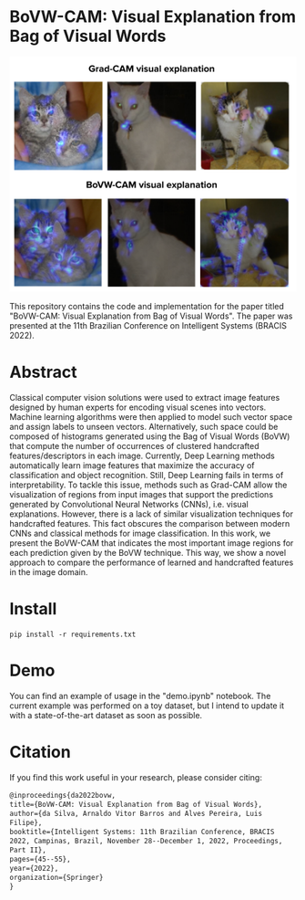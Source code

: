 # BoVW-CAM: Visual Explanation from Bag of Visual Words

![alt text](./assets/view-cat.png)

This repository contains the code and implementation for the paper titled "BoVW-CAM: Visual Explanation from Bag of Visual Words". The paper was presented at the 11th Brazilian Conference on Intelligent Systems (BRACIS 2022).

# Abstract

Classical computer vision solutions were used to extract image features designed by human experts for encoding visual scenes into vectors. Machine learning algorithms were then applied to model such vector space and assign labels to unseen vectors. Alternatively, such space could be composed of histograms generated using the Bag of Visual Words (BoVW) that compute the number of occurrences of clustered handcrafted features/descriptors in each image. Currently, Deep Learning methods automatically learn image features that maximize the accuracy of classification and object recognition. Still, Deep Learning fails in terms of interpretability. To tackle this issue, methods such as Grad-CAM allow the visualization of regions from input images that support the predictions generated by Convolutional Neural Networks (CNNs), i.e. visual explanations. However, there is a lack of similar visualization techniques for handcrafted features. This fact obscures the comparison between modern CNNs and classical methods for image classification. In this work, we present the BoVW-CAM that indicates the most important image regions for each prediction given by the BoVW technique. This way, we show a novel approach to compare the performance of learned and handcrafted features in the image domain.

# Install

```
pip install -r requirements.txt
```


# Demo

You can find an example of usage in the "demo.ipynb" notebook. The current example was performed on a toy dataset, but I intend to update it with a state-of-the-art dataset as soon as possible.

# Citation

If you find this work useful in your research, please consider citing:
```
@inproceedings{da2022bovw,
title={BoVW-CAM: Visual Explanation from Bag of Visual Words},
author={da Silva, Arnaldo Vitor Barros and Alves Pereira, Luis Filipe},
booktitle={Intelligent Systems: 11th Brazilian Conference, BRACIS 2022, Campinas, Brazil, November 28--December 1, 2022, Proceedings, Part II},
pages={45--55},
year={2022},
organization={Springer}
}
```